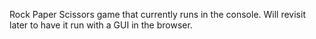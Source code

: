 Rock Paper Scissors game that currently runs in the console. Will revisit later to have it run with a GUI in the browser.
